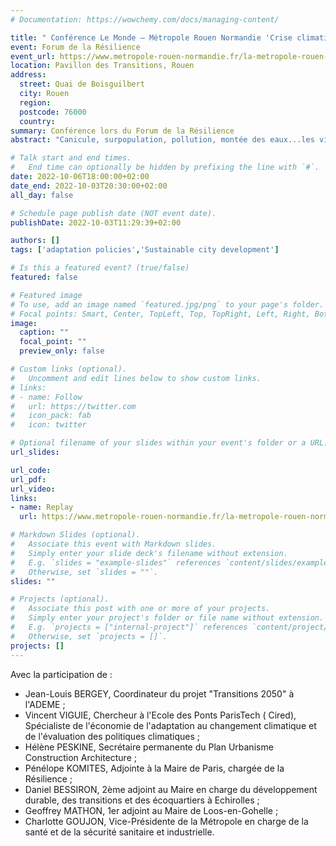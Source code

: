 ```yaml
---
# Documentation: https://wowchemy.com/docs/managing-content/

title: " Conférence Le Monde – Métropole Rouen Normandie 'Crise climatique : Comment les villes peuvent agir ?'"
event: Forum de la Résilience
event_url: https://www.metropole-rouen-normandie.fr/la-metropole-rouen-normandie-capitale-du-monde-dapres/le-forum-de-la-resilience
location: Pavillon des Transitions, Rouen
address:
  street: Quai de Boisguilbert  
  city: Rouen
  region:
  postcode: 76000
  country:
summary: Conférence lors du Forum de la Résilience 
abstract: "Canicule, surpopulation, pollution, montée des eaux...les villes se retrouvent face au défi de l’urgence climatique. Pour rester vivables, elles doivent s’adapter. Comment respecter l’environnement tout en valorisant sa croissance économique ? Comment adapter l’habitat ? Comment évoluer, sans venir à bout des ressources ? Le journal « Le Monde » nous propose un tour d’horizon avec exemples et points de vue nationaux et internationaux."

# Talk start and end times.
#   End time can optionally be hidden by prefixing the line with `#`.
date: 2022-10-06T18:00:00+02:00
date_end: 2022-10-03T20:30:00+02:00
all_day: false

# Schedule page publish date (NOT event date).
publishDate: 2022-10-03T11:29:39+02:00

authors: []
tags: ['adaptation policies','Sustainable city development']

# Is this a featured event? (true/false)
featured: false

# Featured image
# To use, add an image named `featured.jpg/png` to your page's folder. 
# Focal points: Smart, Center, TopLeft, Top, TopRight, Left, Right, BottomLeft, Bottom, BottomRight.
image:
  caption: ""
  focal_point: ""
  preview_only: false

# Custom links (optional).
#   Uncomment and edit lines below to show custom links.
# links:
# - name: Follow
#   url: https://twitter.com
#   icon_pack: fab
#   icon: twitter

# Optional filename of your slides within your event's folder or a URL.
url_slides:

url_code:
url_pdf:
url_video:
links:
- name: Replay
  url: https://www.metropole-rouen-normandie.fr/la-metropole-rouen-normandie-capitale-du-monde-dapres/le-forum-de-la-resilience

# Markdown Slides (optional).
#   Associate this event with Markdown slides.
#   Simply enter your slide deck's filename without extension.
#   E.g. `slides = "example-slides"` references `content/slides/example-slides.md`.
#   Otherwise, set `slides = ""`.
slides: ""

# Projects (optional).
#   Associate this post with one or more of your projects.
#   Simply enter your project's folder or file name without extension.
#   E.g. `projects = ["internal-project"]` references `content/project/deep-learning/index.md`.
#   Otherwise, set `projects = []`.
projects: []
---
```


Avec la participation de :
- Jean-Louis BERGEY, Coordinateur du projet "Transitions 2050" à l'ADEME ; 
- Vincent VIGUIE, Chercheur à l'Ecole des Ponts ParisTech ( Cired), Spécialiste de l'économie de l'adaptation au changement climatique et de l'évaluation des politiques climatiques ;
- Hélène PESKINE, Secrétaire permanente du Plan Urbanisme Construction Architecture ;
- Pénélope KOMITES, Adjointe à la Maire de Paris, chargée de la Résilience ;
- Daniel BESSIRON, 2ème adjoint au Maire en charge du développement durable, des transitions et des écoquartiers à Echirolles ;
- Geoffrey MATHON, 1er adjoint au Maire de Loos-en-Gohelle ;
- Charlotte GOUJON, Vice-Présidente de la Métropole en charge de la santé et de la sécurité sanitaire et industrielle.

